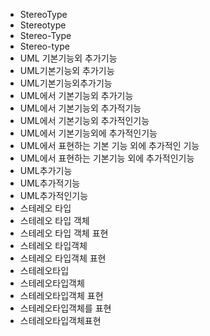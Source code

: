 ﻿- StereoType
- Stereotype
- Stereo-Type
- Stereo-type
- UML 기본기능외 추가기능
- UML기본기능외 추가기능
- UML기본기능외추가기능
- UML에서 기본기능외 추가기능
- UML에서 기본기능외 추가적기능
- UML에서 기본기능외 추가적인기능
- UML에서 기본기능외에 추가적인기능
- UML에서 표현하는 기본 기능 외에 추가적인 기능
- UML에서 표현하는 기본기능 외에 추가적인기능
- UML추가기능
- UML추가적기능
- UML추가적인기능
- 스테레오 타입
- 스테레오 타입 객체
- 스테레오 타입 객체 표현
- 스테레오 타입객체
- 스테레오 타입객체 표현
- 스테레오타입
- 스테레오타입객체
- 스테레오타입객체 표현
- 스테레오타입객체를 표현
- 스테레오타입객체표현
